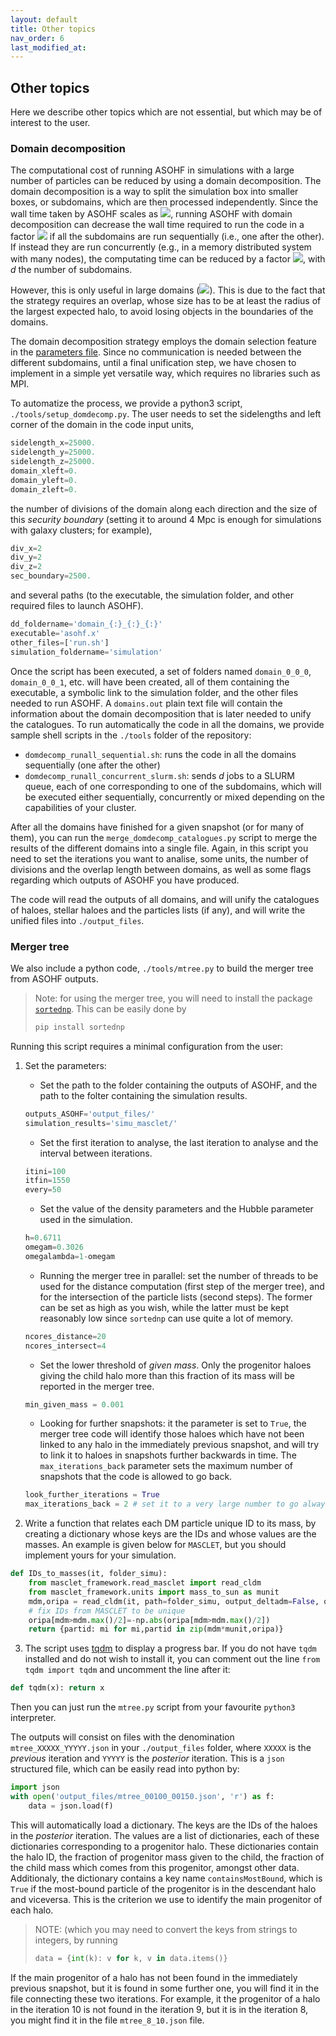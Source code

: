 ```yaml
---
layout: default
title: Other topics
nav_order: 6
last_modified_at:
---
```


## Other topics
Here we describe other topics which are not essential, but which may be of interest to the user.

### Domain decomposition
The computational cost of running ASOHF in simulations with a large number of particles can be reduced by using a domain decomposition. The domain decomposition is a way to split the simulation box into smaller boxes, or subdomains, which are then processed independently. Since the wall time taken by ASOHF scales as <img src="https://render.githubusercontent.com/render/math?math=\propto N_\mathrm{part} N_\mathrm{haloes}">, running ASOHF with domain decomposition can decrease the wall time required to run the code in a factor  <img src="https://render.githubusercontent.com/render/math?math=1/d"> if all the subdomains are run sequentially (i.e., one after the other). If instead they are run concurrently (e.g., in a memory distributed system with many nodes), the computating time can be reduced by a factor <img src="https://render.githubusercontent.com/render/math?math=1/d^2">, with _d_ the number of subdomains. 

However, this is only useful in large domains (<img src="https://render.githubusercontent.com/render/math?math=\gtrsim 50 \, \mathrm{Mpc}">). This is due to the fact that the strategy requires an overlap, whose size has to be at least the radius of the largest expected halo, to avoid losing objects in the boundaries of the domains.

The domain decomposition strategy employs the domain selection feature in the [parameters file](set_parameters). Since no communication is needed between the different subdomains, until a final unification step, we have chosen to implement in a simple yet versatile way, which requires no libraries such as MPI.

To automatize the process, we provide a python3 script, `./tools/setup_domdecomp.py`. The user needs to set the sidelengths and left corner of the domain in the code input units, 

```python 
sidelength_x=25000.
sidelength_y=25000.
sidelength_z=25000.
domain_xleft=0.
domain_yleft=0.
domain_zleft=0.
```

the number of divisions of the domain along each direction and the size of this _security boundary_ (setting it to around 4 Mpc is enough for simulations with galaxy clusters; for example),
```python
div_x=2
div_y=2
div_z=2
sec_boundary=2500.
```

and several paths (to the executable, the simulation folder, and other required files to launch ASOHF).
```python 
dd_foldername='domain_{:}_{:}_{:}'
executable='asohf.x'
other_files=['run.sh']
simulation_foldername='simulation'
```

Once the script has been executed, a set of folders named `domain_0_0_0`, `domain_0_0_1`, etc. will have been created, all of them containing the executable, a symbolic link to the simulation folder, and the other files needed to run ASOHF. A `domains.out` plain text file will contain the information about the domain decomposition that is later needed to unify the catalogues. To run automatically the code in all the domains, we provide sample shell scripts in the `./tools` folder of the repository:

- `domdecomp_runall_sequential.sh`: runs the code in all the domains sequentially (one after the other)
- `domdecomp_runall_concurrent_slurm.sh`: sends _d_ jobs to a SLURM queue, each of one corresponding to one of the subdomains, which will be executed either sequentially, concurrently or mixed depending on the capabilities of your cluster. 

After all the domains have finished for a given snapshot (or for many of them), you can run the `merge_domdecomp_catalogues.py` script to merge the results of the different domains into a single file. Again, in this script you need to set the iterations you want to analise, some units, the number of divisions and the overlap length between domains, as well as some flags regarding which outputs of ASOHF you have produced.

The code will read the outputs of all domains, and will unify the catalogues of haloes, stellar haloes and the particles lists (if any), and will write the unified files into `./output_files`.

### Merger tree

We also include a python code, `./tools/mtree.py` to build the merger tree from ASOHF outputs.

> Note: for using the merger tree, you will need to install the package [`sortednp`](https://pypi.org/project/sortednp/). This can be easily done by
> ```python
> pip install sortednp
> ```

Running this script requires a minimal configuration from the user:

1. Set the parameters:
   - Set the path to the folder containing the outputs of ASOHF, and the path to the folter containing the simulation results.
   ```python
   outputs_ASOHF='output_files/'
   simulation_results='simu_masclet/'
   ```
   - Set the first iteration to analyse, the last iteration to analyse and the interval between iterations.
   ```python
   itini=100
   itfin=1550
   every=50
   ```
   - Set the value of the density parameters and the Hubble parameter used in the simulation.
   ```python
   h=0.6711
   omegam=0.3026
   omegalambda=1-omegam
   ```

   - Running the merger tree in parallel: set the number of threads to be used for the distance computation (first step of the merger tree), and for the intersection of the particle lists (second steps). The former can be set as high as you wish, while the latter must be kept reasonably low since `sortednp` can use quite a lot of memory.
   ```python
   ncores_distance=20
   ncores_intersect=4
   ```

   - Set the lower threshold of _given mass_. Only the progenitor haloes giving the child halo more than this fraction of its mass will be reported in the merger tree.
   ```python
   min_given_mass = 0.001 
   ```

   - Looking for further snapshots: it the parameter is set to `True`, the merger tree code will identify those haloes which have not been linked to any halo in the immediately previous snapshot, and will try to link it to haloes in snapshots further backwards in time. The `max_iterations_back` parameter sets the maximum number of snapshots that the code is allowed to go back.
   ```python 
   look_further_iterations = True
   max_iterations_back = 2 # set it to a very large number to go always until the first iteration
   ```

2. Write a function that relates each DM particle unique ID to its mass, by creating a dictionary whose keys are the IDs and whose values are the masses. An example is given below for `MASCLET`, but you should implement yours for your simulation.

```python
def IDs_to_masses(it, folder_simu):
    from masclet_framework.read_masclet import read_cldm
    from masclet_framework.units import mass_to_sun as munit
    mdm,oripa = read_cldm(it, path=folder_simu, output_deltadm=False, output_position=False, output_velocity=False,output_mass=True, output_id=True)
    # fix IDs from MASCLET to be unique
    oripa[mdm>mdm.max()/2]=-np.abs(oripa[mdm>mdm.max()/2])
    return {partid: mi for mi,partid in zip(mdm*munit,oripa)}
```

3. The script uses [tqdm](https://github.com/tqdm/tqdm) to display a progress bar. If you do not have `tqdm` installed and do not wish to install it, you can comment out the line `from tqdm import tqdm` and uncomment the line after it: 
```python 
def tqdm(x): return x
```

Then you can just run the `mtree.py` script from your favourite `python3` interpreter.

The outputs will consist on files with the denomination `mtree_XXXXX_YYYYY.json` in your `./output_files` folder, where `XXXXX` is the _previous_ iteration and `YYYYY` is the _posterior_ iteration. This is a `json` structured file, which can be easily read into python by:

```python
import json
with open('output_files/mtree_00100_00150.json', 'r') as f:
    data = json.load(f)
```

This will automatically load a dictionary. The keys are the IDs of the haloes in the _posterior_ iteration. The values are a list of dictionaries, each of these dictionaries corresponding to a progenitor halo. These dictionaries contain the halo ID, the fraction of progenitor mass given to the child, the fraction of the child mass which comes from this progenitor, amongst other data. Additionaly, the dictionary contains a key name `containsMostBound`, which is `True` if the most-bound particle of the progenitor is in the descendant halo and viceversa. This is the criterion we use to identify the main progenitor of each halo.

> NOTE: (which you may need to convert the keys from strings to integers, by running 
>
>```python
>data = {int(k): v for k, v in data.items()}
>``` 

If the main progenitor of a halo has not been found in the immediately previous snapshot, but it is found in some further one, you will find it in the file connecting these two iterations. For example, it the progenitor of a halo in the iteration 10 is not found in the iteration 9, but it is in the iteration 8, you might find it in the file `mtree_8_10.json` file.